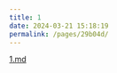 ```yaml
---
title: 1
date: 2024-03-21 15:18:19
permalink: /pages/29b04d/
---
```

[1.md](..%2F07.Seata%E7%AF%87%2F1.md)